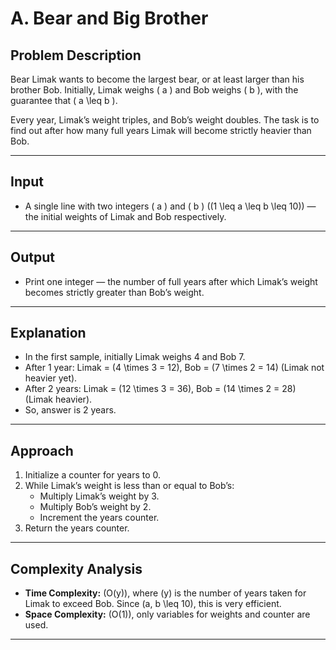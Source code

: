 # A. Bear and Big Brother

## Problem Description

Bear Limak wants to become the largest bear, or at least larger than his brother Bob. Initially, Limak weighs \( a \) and Bob weighs \( b \), with the guarantee that \( a \leq b \).

Every year, Limak’s weight triples, and Bob’s weight doubles. The task is to find out after how many full years Limak will become strictly heavier than Bob.

---

## Input

- A single line with two integers \( a \) and \( b \) \((1 \leq a \leq b \leq 10)\) — the initial weights of Limak and Bob respectively.

---

## Output

- Print one integer — the number of full years after which Limak’s weight becomes strictly greater than Bob’s weight.

---

## Explanation

- In the first sample, initially Limak weighs 4 and Bob 7.
- After 1 year: Limak = \(4 \times 3 = 12\), Bob = \(7 \times 2 = 14\) (Limak not heavier yet).
- After 2 years: Limak = \(12 \times 3 = 36\), Bob = \(14 \times 2 = 28\) (Limak heavier).
- So, answer is 2 years.

---

## Approach

1. Initialize a counter for years to 0.
2. While Limak’s weight is less than or equal to Bob’s:
   - Multiply Limak’s weight by 3.
   - Multiply Bob’s weight by 2.
   - Increment the years counter.
3. Return the years counter.

---

## Complexity Analysis

- **Time Complexity:** \(O(y)\), where \(y\) is the number of years taken for Limak to exceed Bob. Since \(a, b \leq 10\), this is very efficient.
- **Space Complexity:** \(O(1)\), only variables for weights and counter are used.

---

